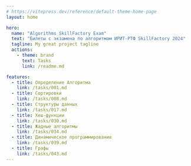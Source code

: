 ```yaml
---
# https://vitepress.dev/reference/default-theme-home-page
layout: home

hero:
  name: "Algorithms SkillFactory Exam"
  text: "Билеты с экзамена по алгоритмам ИРИТ-РТФ SkillFactory 2024"
  tagline: My great project tagline
  actions:
    - theme: brand
      text: Tasks
      link: /readme.md

features:
  - title: Определение Алгоритма
    link: /tasks/001.md
  - title: Сортировки
    link: /tasks/008.md
  - title: Структуры данных
    link: /tasks/017.md
  - title: Хеш-функции
    link: /tasks/030.md
  - title: Жадные алгоритмы
    link: /tasks/034.md
  - title: Динамическое программирование
    link: /tasks/039.md
  - title: Графы
    link: /tasks/043.md
---
```

